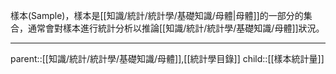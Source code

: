 樣本(Sample)，樣本是[[知識/統計/統計學/基礎知識/母體|母體]]的一部分的集合，通常會對樣本進行統計分析以推論[[知識/統計/統計學/基礎知識/母體]]狀況。
- - -
parent::[[知識/統計/統計學/基礎知識/母體]],[[統計學目錄]]
child::[[樣本統計量]]